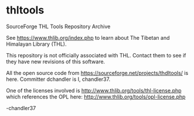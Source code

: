 # thltools
SourceForge THL Tools Repository Archive

See https://www.thlib.org/index.php to learn about The Tibetan and Himalayan Library (THL).

This repository is not officially associated with THL. Contact them to see if they have new revisions of this software.

All the open source code from https://sourceforge.net/projects/thdltools/ is here. Committer dchandler is I, chandler37.

One of the licenses involved is http://www.thlib.org/tools/thl-license.php which references the OPL here: http://www.thlib.org/tools/opl-license.php

-chandler37

